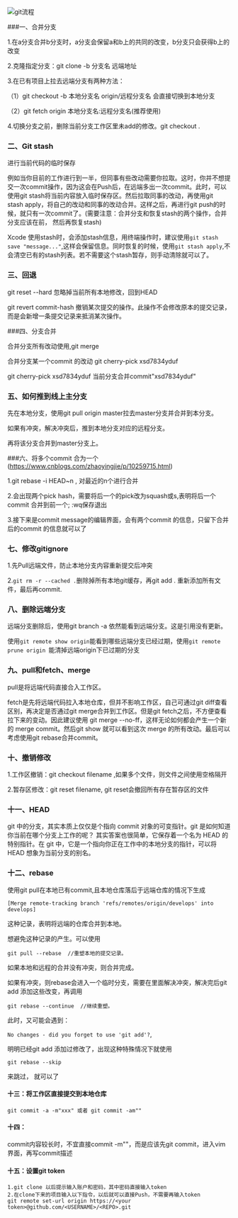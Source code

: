 ![git流程](/Users/fengbufang/Desktop/Blogs/Git/git流程.png)

###一、合并分支

1.在a分支合并b分支时，a分支会保留a和b上的共同的改变，b分支只会获得b上的改变

2.克隆指定分支：git clone -b 分支名 远端地址

3.在已有项目上拉去远端分支有两种方法：

（1）git checkout -b 本地分支名 origin/远程分支名     会直接切换到本地分支

（2）git fetch origin 本地分支名:远程分支名(推荐使用)

4.切换分支之前，删除当前分支工作区里未add的修改。git checkout .      

### 二、Git stash

进行当前代码的临时保存

例如当你目前的工作进行到一半，但同事有些改动需要你拉取。这时，你并不想提交一次commit操作，因为这会在Push后，在远端多出一次commit。此时，可以使用git stash将当前内容放入临时保存区。然后拉取同事的改动，再使用git stash apply，将自己的改动和同事的改动合并。这样之后，再进行git push的时候，就只有一次commit了。(需要注意：合并分支和恢复stash的两个操作，合并分支应该在前， 然后再恢复stash)

Xcode 使用stash时，会添加stash信息，用终端操作时，建议使用`git stash save "message..."`,这样会保留信息。同时恢复的时候，使用`git stash apply`,不会清空已有的stash列表。若不需要这个stash暂存，则手动清除就可以了。

### 三、回退

git reset --hard    忽略掉当前所有本地修改，回到HEAD

git revert commit-hash  撤销某次提交的操作。此操作不会修改原本的提交记录，而是会新增一条提交记录来抵消某次操作。



###四、分支合并

合并分支所有改动使用,git merge

合并分支某一个commit 的改动   git cherry-pick xsd7834yduf    

git cherry-pick xsd7834yduf    当前分支合并commit"xsd7834yduf"



### 五、如何推到线上主分支

先在本地分支，使用git pull origin master拉去master分支并合并到本分支。

如果有冲突，解决冲突后，推到本地分支对应的远程分支。

再将该分支合并到master分支上。



###六、将多个commit 合为一个
(https://www.cnblogs.com/zhaoyingjie/p/10259715.html)

1.git rebase -i HEAD~n     ,  对最近的n个进行合并

2.会出现两个pick hash，需要将后一个的pick改为squash或s,表明将后一个commit 合并到前一个; :wq保存退出

3.接下来是commit message的编辑界面，会有两个commit 的信息，只留下合并后的commit 的信息就可以了



### 七、修改gitignore

1.先Pull远端文件，防止本地分支内容重新提交后冲突

2.`git rm -r --cached .`删除掉所有本地git缓存，再git add . 重新添加所有文件，最后再commit.



### 八、删除远端分支

远端分支删除后，使用git branch -a 依然能看到远端分支。这是引用没有更新。

使用`git remote show origin`能看到哪些远端分支已经过期，使用`git remote prune origin `能清掉远端origin下已过期的分支



### 九、pull和fetch、merge

pull是将远端代码直接合入工作区。

fetch是先将远端代码拉入本地仓库，但并不影响工作区，自己可通过git diff查看区别，再决定是否通过git merge合并到工作区。但是git fetch之后，不方便查看拉下来的变动。因此建议使用 git merge --no-ff，这样无论如何都会产生一个新的 merge commit。然后git show <merge-commit-sha1> 就可以看到这次 merge 的所有改动。最后可以考虑使用git rebase合并commit。



### 十、撤销修改

1.工作区撤销：git checkout filename  ,如果多个文件，则文件之间使用空格隔开

2.暂存区修改：git reset filename, git reset会撤回所有存在暂存区的文件



### 十一、HEAD

git 中的分支，其实本质上仅仅是个指向 commit 对象的可变指针。git 是如何知道你当前在哪个分支上工作的呢？
 其实答案也很简单，它保存着一个名为 HEAD 的特别指针。在 git 中，它是一个指向你正在工作中的本地分支的指针，可以将 HEAD 想象为当前分支的别名。



### 十二、rebase

使用git pull在本地已有commit,且本地仓库落后于远端仓库的情况下生成

`[Merge remote-tracking branch 'refs/remotes/origin/develops' into develops]`

这种记录，表明将远端的仓库合并到本地。

想避免这种记录的产生。可以使用

```
git pull --rebase  //重塑本地的提交记录。
```

如果本地和远程的合并没有冲突，则合并完成。

如果有冲突，则rebase会进入一个临时分支，需要在里面解决冲突，解决完后git add 添加这些改变，再调用

``` 
git rebase --continue  //继续重塑。 
```

此时，又可能会遇到：

`No changes - did you forget to use 'git add'?`,

明明已经git add 添加过修改了，出现这种特殊情况下就使用

```
git rebase --skip
```

来跳过， 就可以了



#### 十三：将工作区直接提交到本地仓库

```
git commit -a -m"xxx" 或者 git commit -am""
```



#### 十四：

commit内容较长时，不宜直接commit -m""，而是应该先git commit，进入vim界面，再写commit描述

#### 十五：设置git token

```shell
1.git clone 以后提示输入账户和密码，其中密码直接输入token
2.在clone下来的项目输入以下指令，以后就可以直接Push，不需要再输入token
git remote set-url origin https://<your token>@github.com/<USERNAME>/<REPO>.git
```

